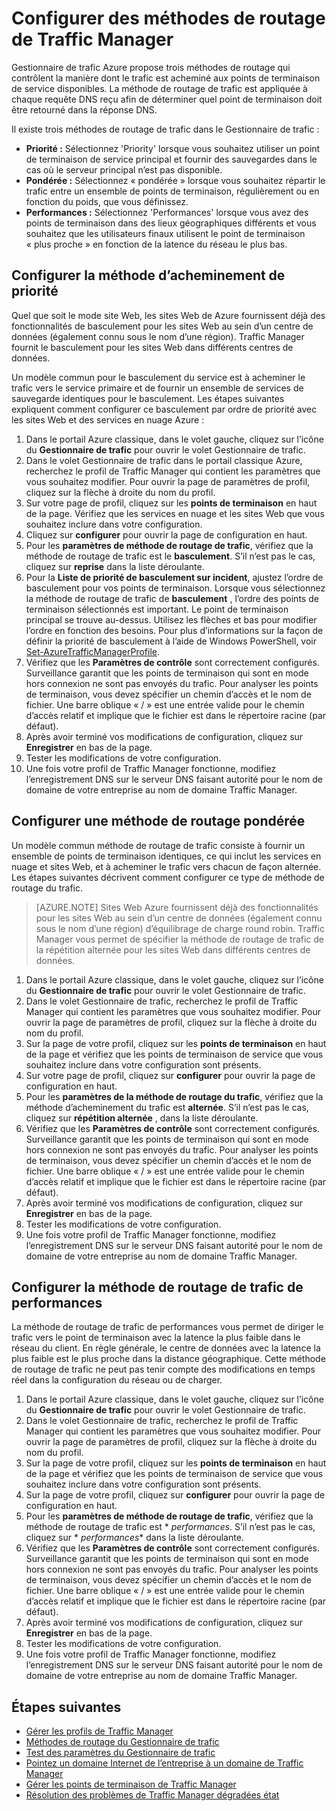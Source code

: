 <properties
    pageTitle="Configurer des méthodes de routage de Traffic Manager | Microsoft Azure"
    description="Cet article explique comment configure les différentes méthodes de routage dans le Gestionnaire de trafic"
    services="traffic-manager"
    documentationCenter=""
    authors="sdwheeler"
    manager="carmonm"
    editor=""
/>
<tags
    ms.service="traffic-manager"
    ms.devlang="na"
    ms.topic="article"
    ms.tgt_pltfrm="na"
    ms.workload="infrastructure-services"
   ms.date="10/18/2016"
   ms.author="sewhee" />
<!-- repub for nofollow -->

# <a name="configure-traffic-manager-routing-methods"></a>Configurer des méthodes de routage de Traffic Manager

Gestionnaire de trafic Azure propose trois méthodes de routage qui contrôlent la manière dont le trafic est acheminé aux points de terminaison de service disponibles. La méthode de routage de trafic est appliquée à chaque requête DNS reçu afin de déterminer quel point de terminaison doit être retourné dans la réponse DNS.

Il existe trois méthodes de routage de trafic dans le Gestionnaire de trafic :

- **Priorité :** Sélectionnez 'Priority' lorsque vous souhaitez utiliser un point de terminaison de service principal et fournir des sauvegardes dans le cas où le serveur principal n’est pas disponible.
- **Pondérée :** Sélectionnez « pondérée » lorsque vous souhaitez répartir le trafic entre un ensemble de points de terminaison, régulièrement ou en fonction du poids, que vous définissez.
- **Performances :** Sélectionnez 'Performances' lorsque vous avez des points de terminaison dans des lieux géographiques différents et vous souhaitez que les utilisateurs finaux utilisent le point de terminaison « plus proche » en fonction de la latence du réseau le plus bas.

## <a name="configure-priority-routing-method"></a>Configurer la méthode d’acheminement de priorité

Quel que soit le mode site Web, les sites Web de Azure fournissent déjà des fonctionnalités de basculement pour les sites Web au sein d’un centre de données (également connu sous le nom d’une région). Traffic Manager fournit le basculement pour les sites Web dans différents centres de données.

Un modèle commun pour le basculement du service est à acheminer le trafic vers le service primaire et de fournir un ensemble de services de sauvegarde identiques pour le basculement. Les étapes suivantes expliquent comment configurer ce basculement par ordre de priorité avec les sites Web et des services en nuage Azure :

1. Dans le portail Azure classique, dans le volet gauche, cliquez sur l’icône du **Gestionnaire de trafic** pour ouvrir le volet Gestionnaire de trafic.
2. Dans le volet Gestionnaire de trafic dans le portail classique Azure, recherchez le profil de Traffic Manager qui contient les paramètres que vous souhaitez modifier. Pour ouvrir la page de paramètres de profil, cliquez sur la flèche à droite du nom du profil.
3. Sur votre page de profil, cliquez sur les **points de terminaison** en haut de la page. Vérifiez que les services en nuage et les sites Web que vous souhaitez inclure dans votre configuration.
4. Cliquez sur **configurer** pour ouvrir la page de configuration en haut.
5. Pour les **paramètres de méthode de routage de trafic**, vérifiez que la méthode de routage de trafic est le **basculement**. S’il n’est pas le cas, cliquez sur **reprise** dans la liste déroulante.
6. Pour la **Liste de priorité de basculement sur incident**, ajustez l’ordre de basculement pour vos points de terminaison. Lorsque vous sélectionnez la méthode de routage de trafic de **basculement** , l’ordre des points de terminaison sélectionnés est important. Le point de terminaison principal se trouve au-dessus. Utilisez les flèches et bas pour modifier l’ordre en fonction des besoins. Pour plus d’informations sur la façon de définir la priorité de basculement à l’aide de Windows PowerShell, voir [Set-AzureTrafficManagerProfile](http://go.microsoft.com/fwlink/p/?LinkId=400880).
7. Vérifiez que les **Paramètres de contrôle** sont correctement configurés. Surveillance garantit que les points de terminaison qui sont en mode hors connexion ne sont pas envoyés du trafic. Pour analyser les points de terminaison, vous devez spécifier un chemin d’accès et le nom de fichier. Une barre oblique « / » est une entrée valide pour le chemin d’accès relatif et implique que le fichier est dans le répertoire racine (par défaut).
8. Après avoir terminé vos modifications de configuration, cliquez sur **Enregistrer** en bas de la page.
9. Tester les modifications de votre configuration.
10. Une fois votre profil de Traffic Manager fonctionne, modifiez l’enregistrement DNS sur le serveur DNS faisant autorité pour le nom de domaine de votre entreprise au nom de domaine Traffic Manager.

## <a name="configure-weighted-routing-method"></a>Configurer une méthode de routage pondérée

Un modèle commun méthode de routage de trafic consiste à fournir un ensemble de points de terminaison identiques, ce qui inclut les services en nuage et sites Web, et à acheminer le trafic vers chacun de façon alternée. Les étapes suivantes décrivent comment configurer ce type de méthode de routage du trafic.

>[AZURE.NOTE] Sites Web Azure fournissent déjà des fonctionnalités pour les sites Web au sein d’un centre de données (également connu sous le nom d’une région) d’équilibrage de charge round robin. Traffic Manager vous permet de spécifier la méthode de routage de trafic de la répétition alternée pour les sites Web dans différents centres de données.

1. Dans le portail Azure classique, dans le volet gauche, cliquez sur l’icône du **Gestionnaire de trafic** pour ouvrir le volet Gestionnaire de trafic.
2. Dans le volet Gestionnaire de trafic, recherchez le profil de Traffic Manager qui contient les paramètres que vous souhaitez modifier. Pour ouvrir la page de paramètres de profil, cliquez sur la flèche à droite du nom du profil.
3. Sur la page de votre profil, cliquez sur les **points de terminaison** en haut de la page et vérifiez que les points de terminaison de service que vous souhaitez inclure dans votre configuration sont présents.
4. Sur votre page de profil, cliquez sur **configurer** pour ouvrir la page de configuration en haut.
5. Pour les **paramètres de la méthode de routage du trafic**, vérifiez que la méthode d’acheminement du trafic est **alternée**. S’il n’est pas le cas, cliquez sur **répétition alternée** , dans la liste déroulante.
6. Vérifiez que les **Paramètres de contrôle** sont correctement configurés. Surveillance garantit que les points de terminaison qui sont en mode hors connexion ne sont pas envoyés du trafic. Pour analyser les points de terminaison, vous devez spécifier un chemin d’accès et le nom de fichier. Une barre oblique « / » est une entrée valide pour le chemin d’accès relatif et implique que le fichier est dans le répertoire racine (par défaut).
7. Après avoir terminé vos modifications de configuration, cliquez sur **Enregistrer** en bas de la page.
8. Tester les modifications de votre configuration.
9. Une fois votre profil de Traffic Manager fonctionne, modifiez l’enregistrement DNS sur le serveur DNS faisant autorité pour le nom de domaine de votre entreprise au nom de domaine Traffic Manager.

## <a name="configure-performance-traffic-routing-method"></a>Configurer la méthode de routage de trafic de performances

La méthode de routage de trafic de performances vous permet de diriger le trafic vers le point de terminaison avec la latence la plus faible dans le réseau du client. En règle générale, le centre de données avec la latence la plus faible est le plus proche dans la distance géographique. Cette méthode de routage de trafic ne peut pas tenir compte des modifications en temps réel dans la configuration du réseau ou de charger.

1. Dans le portail Azure classique, dans le volet gauche, cliquez sur l’icône du **Gestionnaire de trafic** pour ouvrir le volet Gestionnaire de trafic.
2. Dans le volet Gestionnaire de trafic, recherchez le profil de Traffic Manager qui contient les paramètres que vous souhaitez modifier. Pour ouvrir la page de paramètres de profil, cliquez sur la flèche à droite du nom du profil.
3. Sur la page de votre profil, cliquez sur les **points de terminaison** en haut de la page et vérifiez que les points de terminaison de service que vous souhaitez inclure dans votre configuration sont présents.
4. Sur la page de votre profil, cliquez sur **configurer** pour ouvrir la page de configuration en haut.
5. Pour les **paramètres de méthode de routage de trafic**, vérifiez que la méthode de routage de trafic est * *performances*. S’il n’est pas le cas, cliquez sur * *performances** dans la liste déroulante.
6. Vérifiez que les **Paramètres de contrôle** sont correctement configurés. Surveillance garantit que les points de terminaison qui sont en mode hors connexion ne sont pas envoyés du trafic. Pour analyser les points de terminaison, vous devez spécifier un chemin d’accès et le nom de fichier. Une barre oblique « / » est une entrée valide pour le chemin d’accès relatif et implique que le fichier est dans le répertoire racine (par défaut).
7. Après avoir terminé vos modifications de configuration, cliquez sur **Enregistrer** en bas de la page.
8. Tester les modifications de votre configuration.
9. Une fois votre profil de Traffic Manager fonctionne, modifiez l’enregistrement DNS sur le serveur DNS faisant autorité pour le nom de domaine de votre entreprise au nom de domaine Traffic Manager.

## <a name="next-steps"></a>Étapes suivantes

* [Gérer les profils de Traffic Manager](traffic-manager-manage-profiles.md)
* [Méthodes de routage du Gestionnaire de trafic](traffic-manager-routing-methods.md)
* [Test des paramètres du Gestionnaire de trafic](traffic-manager-testing-settings.md)
* [Pointez un domaine Internet de l’entreprise à un domaine de Traffic Manager](traffic-manager-point-internet-domain.md)
* [Gérer les points de terminaison de Traffic Manager](traffic-manager-manage-endpoints.md)
* [Résolution des problèmes de Traffic Manager dégradées état](traffic-manager-troubleshooting-degraded.md)
